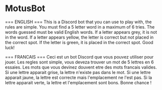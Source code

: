 # MotusBot

=== ENGLISH ===
This is a Discord bot that you can use to play with, the rules are simple. You must find a 5 letter word in a maximum of 6 tries. The words guessed must be valid English words. If a letter appears grey, it is not in the word. If a letter appears yellow, the letter is correct but not placed in the correct spot. If the letter is green, it is placed in the correct spot. Good luck!

=== FRANCAIS ===
Ceci est un bot Discord que vous pouvez utiliser pour jouer. Les regles sont simple, vous deveza trouver un mot de 5 lettres en 6 essaies. Les mots que vous devinez douvent etre des mots francais valides. Si une lettre apparait grise, la lettre n'existe pas dans le mot. Si une lettre apparait jaune, la lettre est correcte mais l'emplacement ne l'est pas. Si la lettre apparait verte, la lettre et l'emplacement sont bons. Bonne chance !
